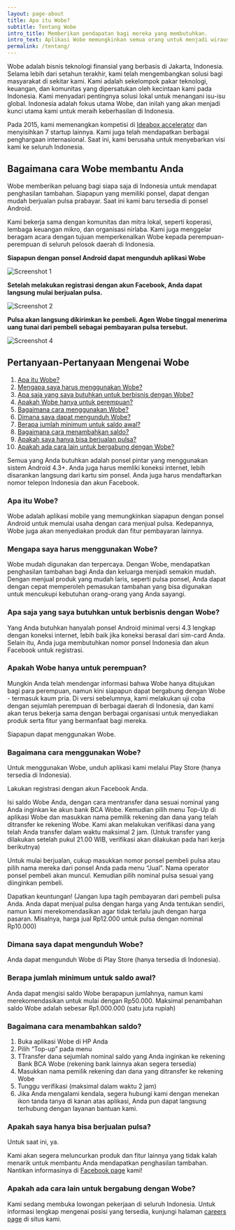 ```yaml
---
layout: page-about
title: Apa itu Wobe?
subtitle: Tentang Wobe
intro_title: Memberikan pendapatan bagi mereka yang membutuhkan.
intro_text: Aplikasi Wobe memungkinkan semua orang untuk menjadi wirausahawan, cukup dengan berbekal ponsel berbasis Android. Wobe bekerjasama dengan kelompok masyarakat dan mitra lokal untuk memperkenalkan Wobe ke mereka yang paling membutuhkan.
permalink: /tentang/
---
```


Wobe adalah bisnis teknologi finansial yang berbasis di Jakarta, Indonesia. Selama lebih dari setahun terakhir, kami telah mengembangkan solusi bagi masyarakat di sekitar kami. Kami adalah sekelompok pakar teknologi, keuangan, dan komunitas yang dipersatukan oleh kecintaan kami pada Indonesia. Kami menyadari pentingnya solusi lokal untuk menangani isu-isu global. Indonesia adalah fokus utama Wobe, dan inilah yang akan menjadi kunci utama kami untuk meraih keberhasilan di Indonesia.

Pada 2015, kami memenangkan kompetisi di [Ideabox accelerator](http://ideabox.co.id) dan menyisihkan 7 startup lainnya. Kami juga telah mendapatkan berbagai penghargaan internasional. Saat ini, kami berusaha untuk menyebarkan visi kami ke seluruh Indonesia.

## Bagaimana cara Wobe membantu Anda

Wobe memberikan peluang bagi siapa saja di Indonesia untuk mendapat penghasilan tambahan. Siapapun yang memiliki ponsel, dapat dengan mudah berjualan pulsa prabayar. Saat ini kami baru tersedia di ponsel Android.

Kami bekerja sama dengan komunitas dan mitra lokal, seperti koperasi, lembaga keuangan mikro, dan organisasi nirlaba. Kami juga menggelar beragam acara dengan tujuan memperkenalkan Wobe kepada perempuan-perempuan di seluruh pelosok daerah di Indonesia.

**Siapapun dengan ponsel Android dapat mengunduh aplikasi Wobe**

![Screenshot 1](/assets/images/PlayStore_01.png "Screenshot 1")

**Setelah melakukan registrasi dengan akun Facebook, Anda dapat langsung mulai berjualan pulsa.**

![Screenshot 2](/assets/images/PlayStore_02.png "Screenshot 2")

**Pulsa akan langsung dikirimkan ke pembeli. Agen Wobe tinggal menerima uang tunai dari pembeli sebagai pembayaran pulsa tersebut.**

![Screenshot 4](/assets/images/PlayStore_04.png "Screenshot 4")



## Pertanyaan-Pertanyaan Mengenai Wobe
1. [Apa itu Wobe?](#what)
2. [Mengapa saya harus menggunakan Wobe?](#why)
3. [Apa saja yang saya butuhkan untuk berbisnis dengan Wobe?](#reqs)
4. [Apakah Wobe hanya untuk perempuan?](#women)
5. [Bagaimana cara menggunakan Wobe?](#how)
6. [Dimana saya dapat mengunduh Wobe?](#download)
7. [Berapa jumlah minimum untuk saldo awal?](#start)
8. [Bagaimana cara menambahkan saldo?](#deposit)
9. [Apakah saya hanya bisa berjualan pulsa?](#pulsa)
10. [Apakah ada cara lain untuk bergabung dengan Wobe?](#careers)

Semua yang Anda butuhkan adalah ponsel pintar yang menggunakan sistem Android 4.3+. Anda juga harus memliki koneksi internet, lebih disarankan langsung dari kartu sim ponsel. Anda juga harus mendaftarkan nomor telepon Indonesia dan akun Facebook.

### Apa itu Wobe? <a name="what">

Wobe adalah aplikasi mobile yang memungkinkan siapapun dengan ponsel Android untuk memulai usaha dengan cara menjual pulsa. Kedepannya, Wobe juga akan menyediakan produk dan fitur pembayaran lainnya.

### Mengapa saya harus menggunakan Wobe? <a name="why">

Wobe mudah digunakan dan terpercaya. Dengan Wobe, mendapatkan penghasilan tambahan bagi Anda dan keluarga menjadi semakin mudah. Dengan menjual produk yang mudah laris, seperti pulsa ponsel, Anda dapat dengan cepat memperoleh pemasukan tambahan yang bisa digunakan untuk mencukupi kebutuhan orang-orang yang Anda sayangi.

### Apa saja yang saya butuhkan untuk berbisnis dengan Wobe? <a name="reqs">

Yang Anda butuhkan hanyalah ponsel Android minimal versi 4.3 lengkap dengan koneksi internet, lebih baik jika koneksi berasal dari sim-card Anda. Selain itu, Anda juga membutuhkan nomor ponsel Indonesia dan akun Facebook untuk registrasi.

### Apakah Wobe hanya untuk perempuan? <a name="women">

Mungkin Anda telah mendengar informasi bahwa Wobe hanya ditujukan bagi para perempuan, namun kini siapapun dapat bergabung dengan Wobe - termasuk kaum pria. Di versi sebelumnya, kami melakukan uji coba dengan sejumlah perempuan di berbagai daerah di Indonesia, dan kami akan terus bekerja sama dengan berbagai organisasi untuk menyediakan produk serta fitur yang bermanfaat bagi mereka.

Siapapun dapat menggunakan Wobe.

### Bagaimana cara menggunakan Wobe? <a name="how">

Untuk menggunakan Wobe, unduh aplikasi kami melalui Play Store (hanya tersedia di Indonesia).

Lakukan registrasi dengan akun Facebook Anda.

Isi saldo Wobe Anda, dengan cara mentransfer dana sesuai nominal yang Anda inginkan ke akun bank BCA Wobe. Kemudian pilih menu Top-Up di aplikasi Wobe dan masukkan nama pemilik rekening dan dana yang telah ditransfer ke rekening Wobe. Kami akan melakukan verifikasi dana yang telah Anda transfer dalam waktu maksimal 2 jam. (Untuk transfer yang dilakukan setelah pukul 21.00 WIB, verifikasi akan dilakukan pada hari kerja berikutnya)

Untuk mulai berjualan, cukup masukkan nomor ponsel pembeli pulsa atau pilih nama mereka dari ponsel Anda pada menu “Jual”. Nama operator ponsel pembeli akan muncul. Kemudian pilih nominal pulsa sesuai yang diinginkan pembeli.

Dapatkan keuntungan! (Jangan lupa tagih pembayaran dari pembeli pulsa Anda. Anda dapat menjual pulsa dengan harga yang Anda tentukan sendiri, namun kami merekomendasikan agar tidak terlalu jauh dengan harga pasaran. Misalnya, harga jual Rp12.000 untuk pulsa dengan nominal Rp10.000)

### Dimana saya dapat mengunduh Wobe? <a name="download">

Anda dapat mengunduh Wobe di Play Store (hanya tersedia di Indonesia).

### Berapa jumlah minimum untuk saldo awal? <a name="start">

Anda dapat mengisi saldo Wobe berapapun jumlahnya, namun kami merekomendasikan untuk mulai dengan Rp50.000. Maksimal penambahan saldo Wobe adalah sebesar Rp1.000.000 (satu juta rupiah)

### Bagaimana cara menambahkan saldo? <a name="deposit">

1. Buka aplikasi Wobe di HP Anda
2. Pilih “Top-up” pada menu
3. TTransfer dana sejumlah nominal saldo yang Anda inginkan ke rekening Bank BCA Wobe (rekening bank lainnya akan segera tersedia)
4. Masukkan nama pemilik rekening dan dana yang ditransfer ke rekening Wobe
5. Tunggu verifikasi (maksimal dalam waktu 2 jam)
6. Jika Anda mengalami kendala, segera hubungi kami dengan menekan ikon tanda tanya di kanan atas aplikasi, Anda pun dapat langsung terhubung dengan layanan bantuan kami.

### Apakah saya hanya bisa berjualan pulsa? <a name="pulsa">

Untuk saat ini, ya.

Kami akan segera meluncurkan produk dan fitur lainnya yang tidak kalah menarik untuk membantu Anda mendapatkan penghasilan tambahan. Nantikan informasinya di [Facebook page](http://facebook.com/wobe.io) kami!

### Apakah ada cara lain untuk bergabung dengan Wobe? <a name="careers">

Kami sedang membuka lowongan pekerjaan di seluruh Indonesia. Untuk informasi lengkap mengenai posisi yang tersedia, kunjungi halaman [careers page](/join#careers) di situs kami.
